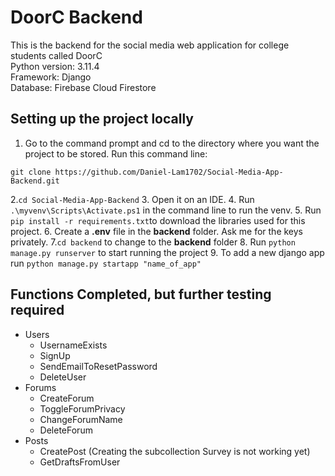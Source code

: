 # DoorC Backend
This is the backend for the social media web application for college students called DoorC <br>
Python version: 3.11.4 <br>
Framework: Django <br>
Database: Firebase Cloud Firestore <br>
## Setting up the project locally
1. Go to the command prompt and cd to the directory where you want the project to be stored. Run this command line: <br>
```
git clone https://github.com/Daniel-Lam1702/Social-Media-App-Backend.git
```
2.```cd Social-Media-App-Backend```
3. Open it on an IDE.
4. Run ```.\myvenv\Scripts\Activate.ps1``` in the command line to run the venv.
5. Run ```pip install -r requirements.txt```to download the libraries used for this project.
6. Create a **.env** file in the **backend** folder. Ask me for the keys privately.
7.```cd backend``` to change to the **backend** folder
8. Run ```python manage.py runserver``` to start running the project
9. To add a new django app run ```python manage.py startapp "name_of_app"```
## Functions Completed, but further testing required
- Users
  - UsernameExists
  - SignUp
  - SendEmailToResetPassword
  - DeleteUser
- Forums
  - CreateForum
  - ToggleForumPrivacy
  - ChangeForumName
  - DeleteForum
- Posts
  - CreatePost (Creating the subcollection Survey is not working yet)
  - GetDraftsFromUser
